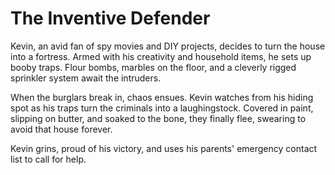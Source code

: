 # The Inventive Defender
Kevin, an avid fan of spy movies and DIY projects, decides to turn the house into a fortress. Armed with his creativity and household items, he sets up booby traps. Flour bombs, marbles on the floor, and a cleverly rigged sprinkler system await the intruders.

When the burglars break in, chaos ensues. Kevin watches from his hiding spot as his traps turn the criminals into a laughingstock. Covered in paint, slipping on butter, and soaked to the bone, they finally flee, swearing to avoid that house forever.

Kevin grins, proud of his victory, and uses his parents' emergency contact list to call for help.